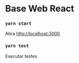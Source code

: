 # Base Web React

### `yarn start`

Abra [http://localhost:3000](http://localhost:3000).

### `yarn test`

Executar testes

